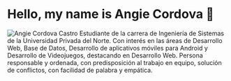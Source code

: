 # Hello, my name is Angie Cordova 👋
![Angie Cordova Castro](https://user-images.githubusercontent.com/80009673/113461805-c2cce800-93e3-11eb-8638-7e5e418454db.png)
Estudiante de la carrera de Ingeniería de Sistemas de la Universidad Privada del Norte. 
Con interés en las áreas de Desarrollo Web, Base de Datos, Desarrollo de aplicativos móviles para Android y Desarrollo de
Videojuegos, destacando en Desarrollo Web. Persona responsable y ordenada, con predisposición
al trabajo en equipo, solución de conflictos, con facilidad de palabra y empática.

